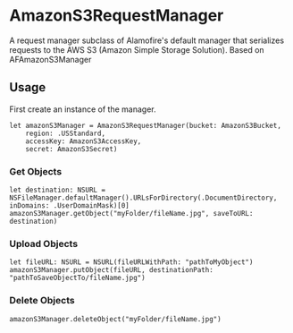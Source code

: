 # AmazonS3RequestManager
A request manager subclass of Alamofire's default manager that serializes requests to the AWS S3 (Amazon Simple Storage Solution). Based on AFAmazonS3Manager

## Usage
First create an instance of the manager.

    let amazonS3Manager = AmazonS3RequestManager(bucket: AmazonS3Bucket,
        region: .USStandard,
        accessKey: AmazonS3AccessKey,
        secret: AmazonS3Secret)

### Get Objects

    let destination: NSURL = NSFileManager.defaultManager().URLsForDirectory(.DocumentDirectory, inDomains: .UserDomainMask)[0]
    amazonS3Manager.getObject("myFolder/fileName.jpg", saveToURL: destination)
    
### Upload Objects
    let fileURL: NSURL = NSURL(fileURLWithPath: "pathToMyObject")
    amazonS3Manager.putObject(fileURL, destinationPath: "pathToSaveObjectTo/fileName.jpg")
    
### Delete Objects

    amazonS3Manager.deleteObject("myFolder/fileName.jpg")
